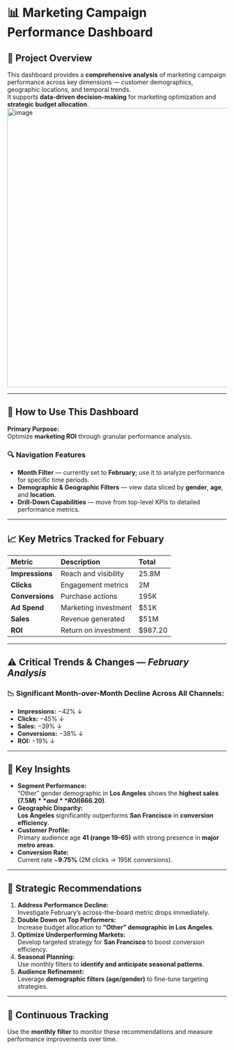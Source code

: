 # 📊 Marketing Campaign Performance Dashboard

## 🧩 Project Overview
This dashboard provides a **comprehensive analysis** of marketing campaign performance across key dimensions — customer demographics, geographic locations, and temporal trends.  
It supports **data-driven decision-making** for marketing optimization and **strategic budget allocation**.
<img width="886" height="642" alt="image" src="https://github.com/user-attachments/assets/859d441d-23f4-4021-a94a-6b3505715064" />

---

## 🎯 How to Use This Dashboard

**Primary Purpose:**  
Optimize **marketing ROI** through granular performance analysis.

### 🔍 Navigation Features
- **Month Filter** — currently set to **February**; use it to analyze performance for specific time periods.  
- **Demographic & Geographic Filters** — view data sliced by **gender**, **age**, and **location**.  
- **Drill-Down Capabilities** — move from top-level KPIs to detailed performance metrics.

---

## 📈 Key Metrics Tracked for Febuary

| Metric | Description | Total |
|:--|:--|:--|
| **Impressions** | Reach and visibility | 25.8M |
| **Clicks** | Engagement metrics | 2M |
| **Conversions** | Purchase actions | 195K |
| **Ad Spend** | Marketing investment | $51K |
| **Sales** | Revenue generated | $51M |
| **ROI** | Return on investment | $987.20 |

---

## ⚠️ Critical Trends & Changes — *February Analysis*

### 📉 Significant Month-over-Month Decline Across All Channels:
- **Impressions:** −42% ↓  
- **Clicks:** −45% ↓  
- **Sales:** −39% ↓  
- **Conversions:** −38% ↓  
- **ROI:** −19% ↓  

---

## 🔎 Key Insights
- **Segment Performance:**  
  “Other” gender demographic in **Los Angeles** shows the **highest sales ($7.5M)** and **ROI ($666.20)**.  
- **Geographic Disparity:**  
  **Los Angeles** significantly outperforms **San Francisco** in **conversion efficiency**.  
- **Customer Profile:**  
  Primary audience age **41 (range 19–65)** with strong presence in **major metro areas**.  
- **Conversion Rate:**  
  Current rate ~**9.75%** (2M clicks → 195K conversions).

---

## 🚀 Strategic Recommendations

1. **Address Performance Decline:**  
   Investigate February’s across-the-board metric drops immediately.  
2. **Double Down on Top Performers:**  
   Increase budget allocation to **“Other” demographic in Los Angeles**.  
3. **Optimize Underperforming Markets:**  
   Develop targeted strategy for **San Francisco** to boost conversion efficiency.  
4. **Seasonal Planning:**  
   Use monthly filters to **identify and anticipate seasonal patterns**.  
5. **Audience Refinement:**  
   Leverage **demographic filters (age/gender)** to fine-tune targeting strategies.

---

## 📅 Continuous Tracking
Use the **monthly filter** to monitor these recommendations and measure performance improvements over time.
